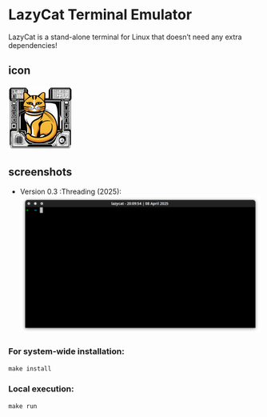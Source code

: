 ﻿# LazyCat Terminal Emulator 

LazyCat is a stand-alone terminal for Linux that doesn’t need any extra dependencies!

## icon 
![icon](icon/lazycat.png)

## screenshots
- Version 0.3 :Threading (2025):
![screenshots](screenshots/2.png)


### For system-wide installation:
```
make install
```


### Local execution:
```
make run
```
